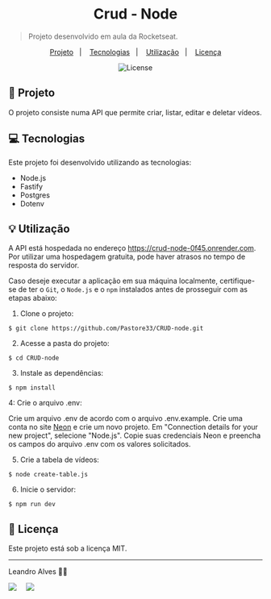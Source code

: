 <h1 align="center" style="text-align: center;">
  Crud - Node
</h1>

> Projeto desenvolvido em aula da Rocketseat.

<p align="center">
  <a href="#project">Projeto</a>&nbsp;&nbsp;&nbsp;|&nbsp;&nbsp;&nbsp;
  <a href="#technologies">Tecnologias</a>&nbsp;&nbsp;&nbsp;|&nbsp;&nbsp;&nbsp;
  <a href="#usage">Utilização</a>&nbsp;&nbsp;&nbsp;|&nbsp;&nbsp;&nbsp;
  <a href="#license">Licença</a>
</p>

<p align="center">
  <img alt="License" src="https://img.shields.io/static/v1?label=license&message=MIT&color=49AA26&labelColor=000000">
</p>

<h2 id="project">📁 Projeto</h2>

O projeto consiste numa API que permite criar, listar, editar e deletar vídeos.

<h2 id="technologies">💻 Tecnologias</h2>

Este projeto foi desenvolvido utilizando as tecnologias:

- Node.js
- Fastify
- Postgres
- Dotenv

<h2 id="usage">💡 Utilização</h2>

A API está hospedada no endereço https://crud-node-0f45.onrender.com. Por utilizar uma hospedagem gratuita, pode haver atrasos no tempo de resposta do servidor.

Caso deseje executar a aplicação em sua máquina localmente, certifique-se de ter o `Git`, o `Node.js` e o `npm` instalados antes de prosseguir com as etapas abaixo:

1. Clone o projeto:

```
$ git clone https://github.com/Pastore33/CRUD-node.git
```

2. Acesse a pasta do projeto:

```
$ cd CRUD-node
```

3. Instale as dependências:

```
$ npm install
```

4: Crie o arquivo .env:

Crie um arquivo .env de acordo com o arquivo .env.example. Crie uma conta no site [Neon](https://neon.tech/) e crie um novo projeto. Em "Connection details for your new project", selecione "Node.js". Copie suas credenciais Neon e preencha os campos do arquivo .env com os valores solicitados.

5. Crie a tabela de vídeos:

```
$ node create-table.js
```

6. Inicie o servidor:

```
$ npm run dev
```

<h2 id="license">📝 Licença</h2>

Este projeto está sob a licença MIT.

---

Leandro Alves 👋🏾

<div style="display: flex;">
  <a href="https://www.linkedin.com/in/leandro-alves-francisco-0bb58b117/" target="_blank"><img src="https://img.shields.io/badge/-LinkedIn-%230077B5?style=for-the-badge&logo=linkedin&logoColor=white" style="margin-right: 2vw" target="_blank"></a>
  <a href="https://www.instagram.com/leandropastore33/" target="_blank"><img src="https://img.shields.io/badge/-Instagram-%23E4405F?style=for-the-badge&logo=instagram&logoColor=white" target="_blank"></a>
</div>